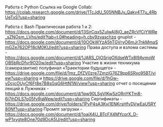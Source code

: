 Работа с Python
Ссылка на Google Collab: https://colab.research.google.com/drive/1TcJdU_505NNBJy_Qakv4T7u_4RbUeTxS?usp=sharing

Работа с Bash
Практическая работа 1 и 2: https://docs.google.com/document/d/13SirCqx5ZulwAI8jO_aeZRcVfCiYWRe_sZNOsm_LVhs/edit?tab=t.0#heading=h.cbv9zvaschzq
gnuplot - https://docs.google.com/document/d/10OOkWYzA5hTGVryO6mJr7nkMmaSmGZe762OP18cM0KU/edit?usp=sharing
Права доступа и взлома системы - https://docs.google.com/document/d/1JARS_OjOSrjgOXdseWTx8l9AvmoWOB5bRcDfvr9O20w/edit?usp=sharing
Участие в жизни техникума (саморазвитие)
полуфинал «Траектории будущего» - https://drive.google.com/file/d/1mz_DfZV0zre7ZmziG76Z9pp6SRxo95BT/view?usp=sharing  и https://drive.google.com/file/d/1hGw-vDcjcOUyCf6Ft8e7B8sGqG6HtN1W/view?usp=sharing
отчет о посещении лекций в Лужниках - https://docs.google.com/document/d/1pw90LSgVIKw5zORnYKTm8-6i7ihDlLS7o05fv9jaWew/edit?usp=sharing
Сертификаты - https://drive.google.com/drive/folders/1PvP4sA3Kvi1ENKrsHfvDVwEaU5RY80Nf?usp=sharing
Промпт загрузки - https://docs.google.com/document/d/1oajX4U_BTcFX4MYcorX_D-wP1xygte8One70d9DcA5U/edit?usp=sharing
